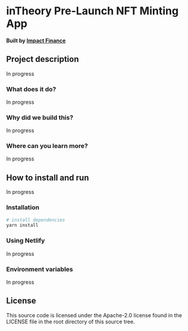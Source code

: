# inTheory Pre-Launch NFT Minting App

#### Built by [Impact Finance](https://impact-finance.io)

## Project description

In progress

### What does it do?

In progress

### Why did we build this?

In progress

### Where can you learn more?

In progress

## How to install and run

In progress

### Installation

```bash
# install dependencies
yarn install
```

### Using Netlify

In progress

### Environment variables

In progress

## License

This source code is licensed under the Apache-2.0 license found in the LICENSE file in the root directory of this source tree.
